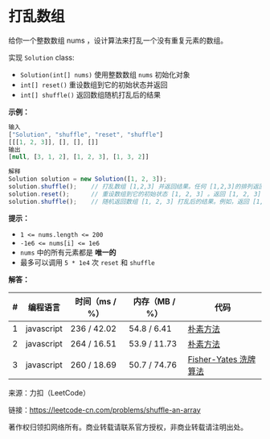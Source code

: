 # 打乱数组

给你一个整数数组 nums ，设计算法来打乱一个没有重复元素的数组。

实现 `Solution` class:

- `Solution(int[] nums)` 使用整数数组 `nums` 初始化对象
- `int[] reset()` 重设数组到它的初始状态并返回
- `int[] shuffle()` 返回数组随机打乱后的结果

**示例：**

``` javascript
输入
["Solution", "shuffle", "reset", "shuffle"]
[[[1, 2, 3]], [], [], []]
输出
[null, [3, 1, 2], [1, 2, 3], [1, 3, 2]]

解释
Solution solution = new Solution([1, 2, 3]);
solution.shuffle();    // 打乱数组 [1,2,3] 并返回结果。任何 [1,2,3]的排列返回的概率应该相同。例如，返回 [3, 1, 2]
solution.reset();      // 重设数组到它的初始状态 [1, 2, 3] 。返回 [1, 2, 3]
solution.shuffle();    // 随机返回数组 [1, 2, 3] 打乱后的结果。例如，返回 [1, 3, 2]
```

**提示：**

- `1 <= nums.length <= 200`
- `-1e6 <= nums[i] <= 1e6`
- `nums` 中的所有元素都是 **唯一的**
- 最多可以调用 `5 * 1e4` 次 `reset` 和 `shuffle`

**解答：**

**#**|**编程语言**|**时间（ms / %）**|**内存（MB / %）**|**代码**
--|--|--|--|--
1|javascript|236 / 42.02|54.8 / 6.41|[朴素方法](./javascript/ac_v1.js)
2|javascript|264 / 16.51|53.9 / 11.73|[朴素方法](./javascript/ac_v2.js)
3|javascript|260 / 18.69|50.7 / 74.76|[Fisher-Yates 洗牌算法](./javascript/ac_v3.js)

来源：力扣（LeetCode）

链接：https://leetcode-cn.com/problems/shuffle-an-array

著作权归领扣网络所有。商业转载请联系官方授权，非商业转载请注明出处。
